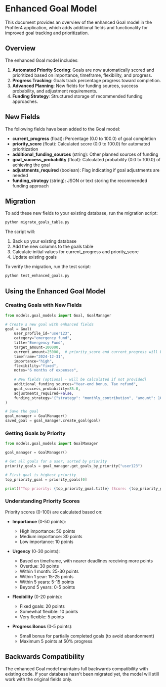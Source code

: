 # Enhanced Goal Model

This document provides an overview of the enhanced Goal model in the Profiler4 application, which adds additional fields and functionality for improved goal tracking and prioritization.

## Overview

The enhanced Goal model includes:

1. **Automated Priority Scoring**: Goals are now automatically scored and prioritized based on importance, timeframe, flexibility, and progress.
2. **Progress Tracking**: Goals track percentage progress toward completion.
3. **Advanced Planning**: New fields for funding sources, success probability, and adjustment requirements.
4. **Funding Strategy**: Structured storage of recommended funding approaches.

## New Fields

The following fields have been added to the Goal model:

- **current_progress** (float): Percentage (0.0 to 100.0) of goal completion
- **priority_score** (float): Calculated score (0.0 to 100.0) for automated prioritization
- **additional_funding_sources** (string): Other planned sources of funding
- **goal_success_probability** (float): Calculated probability (0.0 to 100.0) of achieving the goal
- **adjustments_required** (boolean): Flag indicating if goal adjustments are needed
- **funding_strategy** (string): JSON or text storing the recommended funding approach

## Migration

To add these new fields to your existing database, run the migration script:

```bash
python migrate_goals_table.py
```

The script will:
1. Back up your existing database
2. Add the new columns to the goals table
3. Calculate initial values for current_progress and priority_score
4. Update existing goals

To verify the migration, run the test script:

```bash
python test_enhanced_goals.py
```

## Using the Enhanced Goal Model

### Creating Goals with New Fields

```python
from models.goal_models import Goal, GoalManager

# Create a new goal with enhanced fields
goal = Goal(
    user_profile_id="user123",
    category="emergency_fund",
    title="Emergency Fund",
    target_amount=100000,
    current_amount=25000,  # priority_score and current_progress will be auto-calculated
    timeframe="2024-12-31",
    importance="high",
    flexibility="fixed",
    notes="6 months of expenses",
    
    # New fields (optional - will be calculated if not provided)
    additional_funding_sources="Year-end bonus, Tax refund",
    goal_success_probability=85.0,
    adjustments_required=False,
    funding_strategy='{"strategy": "monthly_contribution", "amount": 10000}'
)

# Save the goal
goal_manager = GoalManager()
saved_goal = goal_manager.create_goal(goal)
```

### Getting Goals by Priority

```python
from models.goal_models import GoalManager

goal_manager = GoalManager()

# Get all goals for a user, sorted by priority
priority_goals = goal_manager.get_goals_by_priority("user123")

# First goal is highest priority
top_priority_goal = priority_goals[0]

print(f"Top priority: {top_priority_goal.title} (Score: {top_priority_goal.priority_score})")
```

### Understanding Priority Scores

Priority scores (0-100) are calculated based on:

- **Importance** (0-50 points):
  - High importance: 50 points
  - Medium importance: 30 points
  - Low importance: 10 points

- **Urgency** (0-30 points):
  - Based on timeframe, with nearer deadlines receiving more points
  - Overdue: 30 points
  - Within 1 month: 25-30 points
  - Within 1 year: 15-25 points
  - Within 5 years: 5-15 points
  - Beyond 5 years: 0-5 points

- **Flexibility** (0-20 points):
  - Fixed goals: 20 points
  - Somewhat flexible: 10 points
  - Very flexible: 5 points

- **Progress Bonus** (0-5 points):
  - Small bonus for partially completed goals (to avoid abandonment)
  - Maximum 5 points at 50% progress

## Backwards Compatibility

The enhanced Goal model maintains full backwards compatibility with existing code. If your database hasn't been migrated yet, the model will still work with the original fields only.